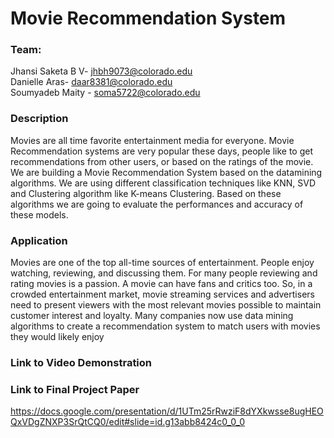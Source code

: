 # Movie Recommendation System

### Team: 
Jhansi Saketa B V- jhbh9073@colorado.edu 
<br> Danielle Aras- daar8381@colorado.edu
<br> Soumyadeb Maity - soma5722@colorado.edu 

### Description
Movies are all time favorite entertainment media for everyone. Movie Recommendation systems are very popular these days, people like to get recommendations from other users, or based on the ratings of the movie. We are building a Movie Recommendation System based on the datamining algorithms. We are using different classification techniques like KNN, SVD and Clustering algorithm like K-means Clustering. Based on these algorithms we are going to evaluate the performances and accuracy of these models. 

### Application 
Movies are one of the top all-time sources of entertainment. People enjoy watching, reviewing, and discussing them. For many people reviewing and rating movies is a passion. A movie can have fans and critics too. So, in a crowded entertainment market, movie streaming services and advertisers need to present viewers with the most relevant movies possible to maintain customer interest and loyalty. 
Many companies now use data mining algorithms to create a recommendation system to match users with movies they would likely enjoy

### Link to Video Demonstration 

### Link to Final Project Paper
https://docs.google.com/presentation/d/1UTm25rRwziF8dYXkwsse8ugHEOQxVDgZNXP3SrQtCQ0/edit#slide=id.g13abb8424c0_0_0
